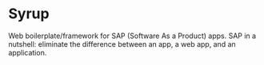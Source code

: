 Syrup
=====

Web boilerplate/framework for SAP (Software As a Product) apps. SAP in a nutshell: eliminate the difference between an app, a web app, and an application.
